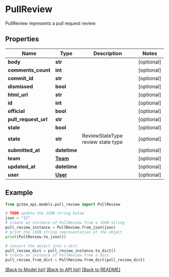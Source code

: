 # PullReview

PullReview represents a pull request review

## Properties

Name | Type | Description | Notes
------------ | ------------- | ------------- | -------------
**body** | **str** |  | [optional] 
**comments_count** | **int** |  | [optional] 
**commit_id** | **str** |  | [optional] 
**dismissed** | **bool** |  | [optional] 
**html_url** | **str** |  | [optional] 
**id** | **int** |  | [optional] 
**official** | **bool** |  | [optional] 
**pull_request_url** | **str** |  | [optional] 
**stale** | **bool** |  | [optional] 
**state** | **str** | ReviewStateType review state type | [optional] 
**submitted_at** | **datetime** |  | [optional] 
**team** | [**Team**](Team.md) |  | [optional] 
**updated_at** | **datetime** |  | [optional] 
**user** | [**User**](User.md) |  | [optional] 

## Example

```python
from gitea_api.models.pull_review import PullReview

# TODO update the JSON string below
json = "{}"
# create an instance of PullReview from a JSON string
pull_review_instance = PullReview.from_json(json)
# print the JSON string representation of the object
print(PullReview.to_json())

# convert the object into a dict
pull_review_dict = pull_review_instance.to_dict()
# create an instance of PullReview from a dict
pull_review_from_dict = PullReview.from_dict(pull_review_dict)
```
[[Back to Model list]](../README.md#documentation-for-models) [[Back to API list]](../README.md#documentation-for-api-endpoints) [[Back to README]](../README.md)


